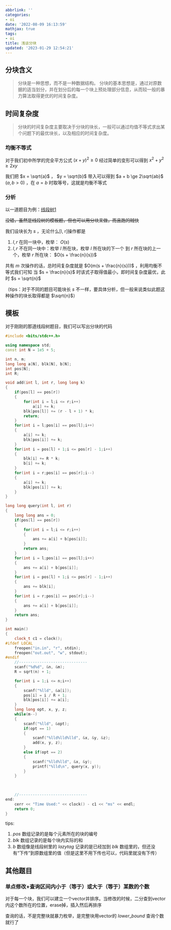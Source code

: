 ```yaml
---
abbrlink: ''
categories:
- oi
date: '2022-08-09 16:13:59'
mathjax: true
tags:
- oi
title: 浅谈分块
updated: '2023-01-29 12:54:21'
---
```

## 分块含义

> 分块是一种思想，而不是一种数据结构。
> 分块的基本思想是，通过对原数据的适当划分，并在划分后的每一个块上预处理部分信息，从而较一般的暴力算法取得更优的时间复杂度。

## 时间复杂度

> 分块的时间复杂度主要取决于分块的块长，一般可以通过均值不等式求出某个问题下的最优块长，以及相应的时间复杂度。

### 均衡不等式

对于我们初中所学的完全平方公式 $(x+y)^2 \ge 0$ 经过简单的变形可以得到 $x^2+y^2 \ge 2xy$

我们把 $x = \sqrt{a}$ ， $y = \sqrt{b}$ 带入可以得到 $a + b \ge 2\sqrt{ab}$ $(a, b > 0)$ ，在 $a = b$ 时取等号，这就是均衡不等式

### 分析

以一道题目为例：[线段树1](https://www.luogu.com.cn/problem/P3372)

~~没错，虽然是线段树的模板题，但也可以用分块来做，而且跑的贼快~~

我们设块长为 $s$ ，无论什么\[l, r\]操作都是

1. $l, r$ 在同一块中，枚举： $O(s)$
2. $l, r$ 不在同一块中：枚举 $l$ 所在块，枚举 $l$ 所在块的下一个 到 $r$ 所在块的上一个，枚举 $r$ 所在块： $O(s + \frac{n}{s})$

共有 $m$ 次操作的话，总时间复杂度就是 $O(m(s + \frac{n}{s}))$ ，利用均衡不等式我们可知
当 $s = \frac{n}{s}$ 时该式子取得值最小，即时间复杂度最优，此时 $s = \sqrt{n}$

（tips：对于不同的题目可能块长 $s$ 不一样，要具体分析，但一般来说类似此题这种操作的块长取得都是 $\sqrt{n}$）

## 模板

对于刚刚的那道线段树题目，我们可以写出分块的代码

```cpp
#include <bits/stdc++.h>

using namespace std;
const int N = 1e5 + 5;

int n, m;
long long a[N], blk[N], b[N];
int pos[N];
int R;

void add(int l, int r, long long k)
{
    if(pos[l] == pos[r])
    {
        for(int i = l;i <= r;i++)
            a[i] += k;
        blk[pos[l]] += (r - l + 1) * k;
        return;
    }
    for(int i = l;pos[i] == pos[l];i++)
    {
        a[i] += k;
        blk[pos[i]] += k;
    }
    for(int i = pos[l] + 1;i <= pos[r] - 1;i++)
    {
        blk[i] += R * k;
        b[i] += k;
    }
    for(int i = r;pos[i] == pos[r];i--)
    {
        a[i] += k;
        blk[pos[i]] += k;
    }
}

long long query(int l, int r)
{
    long long ans = 0;
    if(pos[l] == pos[r])
    {
        for(int i = l;i <= r;i++)
        {
            ans += a[i] + b[pos[i]];
        }
        return ans;
    }
    for(int i = l;pos[i] == pos[l];i++)
    {
        ans += a[i] + b[pos[i]];
    }
    for(int i = pos[l] + 1;i <= pos[r] - 1;i++)
    {
        ans += blk[i];
    }
    for(int i = r;pos[i] == pos[r];i--)
    {
        ans += a[i] + b[pos[i]];
    }
    return ans;
}

int main()
{
    clock_t c1 = clock();
#ifdef LOCAL
    freopen("in.in", "r", stdin);
    freopen("out.out", "w", stdout);
#endif
    //------------------------------
    scanf("%d%d", &n, &m);
    R = sqrt(n) + 1;

    for(int i = 1;i <= n;i++)
    {
        scanf("%lld", &a[i]);
        pos[i] = i / R + 1;
        blk[pos[i]] += a[i];
    }
    long long opt, x, y, z;
    while(m--)
    {
        scanf("%lld", &opt);
        if(opt == 1)
        {
            scanf("%lld%lld%lld", &x, &y, &z);
            add(x, y, z);
        }
        else if(opt == 2)
        {
            scanf("%lld%lld", &x, &y);
            printf("%lld\n", query(x, y));
        }
    }

  
  
    //------------------------------
end:
    cerr << "Time Used:" << clock() - c1 << "ms" << endl;
    return 0;
}
```

tips:

1. $pos$ 数组记录的是每个元素所在的块的编号
2. $blk$ 数组记录的是每个块内实际的和
3. $b$ 数组像是线段树里的 $lazytag$ 记录的是已经加到 $blk$ 数组里的，但还没有“下传”到原数组里的值（但是这里不用下传也可以，代码里就没有下传）

## 其他题目

### 单点修改+查询区间内小于（等于）或大于（等于）某数的个数

对于每一个块，我们可以建立一个vector并排序。当修改的时候，二分查到vector内这个数所在的位置，erase掉，插入然后再排序

查询的话，不是完整块就暴力枚举，是完整块用vector的 $lower\_bound$ 查询个数就行了
